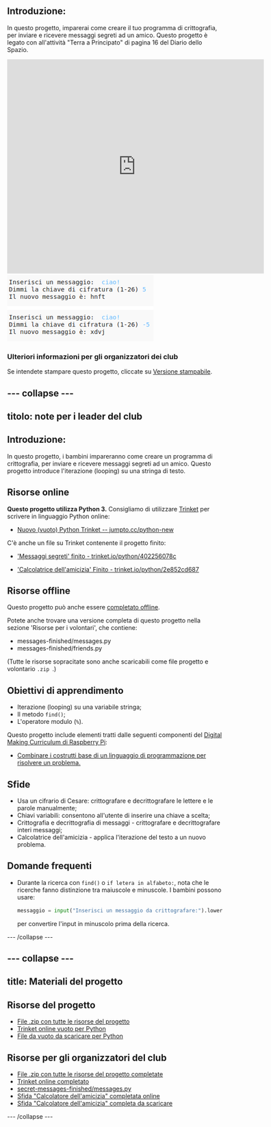 ## Introduzione:

In questo progetto, imparerai come creare il tuo programma di crittografia, per inviare e ricevere messaggi segreti ad un amico. Questo progetto è legato con all'attività "Terra a Principato" di pagina 16 del Diario dello Spazio.

<div class="trinket">
  <iframe src="https://trinket.io/embed/python/402256078c?outputOnly=true&start=result" width="600" height="500" frameborder="0" marginwidth="0" marginheight="0" allowfullscreen>
  </iframe>
  <img src="images/messages-finished.png">
</div>

### Ulteriori informazioni per gli organizzatori dei club

Se intendete stampare questo progetto, cliccate su [Versione stampabile](https://projects.raspberrypi.org/en/projects/secret-messages/print).

## \--- collapse \---

## titolo: note per i leader del club

## Introduzione:

In questo progetto, i bambini impareranno come creare un programma di crittografia, per inviare e ricevere messaggi segreti ad un amico. Questo progetto introduce l'iterazione (looping) su una stringa di testo.

## Risorse online

**Questo progetto utilizza Python 3.** Consigliamo di utilizzare [Trinket](https://trinket.io/) per scrivere in linguaggio Python online:

* [Nuovo (vuoto) Python Trinket -- jumpto.cc/python-new](http://jumpto.cc/python-new)

C'è anche un file su Trinket contenente il progetto finito:

* ['Messaggi segreti' finito - trinket.io/python/402256078c](https://trinket.io/python/402256078c)

* ['Calcolatrice dell'amicizia' Finito - trinket.io/python/2e852cd687](https://trinket.io/python/2e852cd687)

## Risorse offline

Questo progetto può anche essere [completato offline](https://www.codeclubprojects.org/en-GB/resources/python-working-offline/).

Potete anche trovare una versione completa di questo progetto nella sezione 'Risorse per i volontari', che contiene:

* messages-finished/messages.py
* messages-finished/friends.py

(Tutte le risorse sopracitate sono anche scaricabili come file progetto e volontario `.zip `.)

## Obiettivi di apprendimento

* Iterazione (looping) su una variabile stringa;
* Il metodo `find()`;
* L'operatore modulo (`%`).

Questo progetto include elementi tratti dalle seguenti componenti del [Digital Making Curriculum di Raspberry Pi](http://rpf.io/curriculum):

* [Combinare i costrutti base di un linguaggio di programmazione per risolvere un problema.](https://www.raspberrypi.org/curriculum/programming/builder)

## Sfide

* Usa un cifrario di Cesare: crittografare e decrittografare le lettere e le parole manualmente;
* Chiavi variabili: consentono all'utente di inserire una chiave a scelta;
* Crittografia e decrittografia di messaggi - crittografare e decrittografare interi messaggi;
* Calcolatrice dell'amicizia - applica l'iterazione del testo a un nuovo problema.

## Domande frequenti

* Durante la ricerca con `find()` o `if letera in alfabeto:`, nota che le ricerche fanno distinzione tra maiuscole e minuscole. I bambini possono usare:
    
    ```python
    messaggio = input("Inserisci un messaggio da crittografare:").lower()
    ```
    
    per convertire l'input in minuscolo prima della ricerca.

\--- /collapse \---

## \--- collapse \---

## title: Materiali del progetto

## Risorse del progetto

* [File .zip con tutte le risorse del progetto](resources/secret-messages-project-resources.zip)
* [Trinket online vuoto per Python](http://jumpto.cc/python-new)
* [File da vuoto da scaricare per Python](resources/new-new.py)

## Risorse per gli organizzatori del club

* [File .zip con tutte le risorse del progetto completate](resources/secret-messages-volunteer-resources.zip)
* [Trinket online completato](https://trinket.io/python/402256078c)
* [secret-messages-finished/messages.py](resources/secret-messages-finished-messages.py)
* [Sfida "Calcolatore dell'amicizia" completata online](https://trinket.io/python/2e852cd687)
* [Sfida "Calcolatore dell'amicizia" completa da scaricare](resources/friendship-calculator-finished-friends.py)

\--- /collapse \---